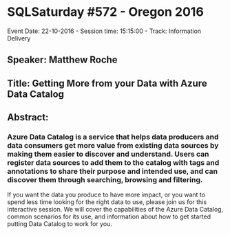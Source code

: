 # SQLSaturday #572 - Oregon 2016
Event Date: 22-10-2016 - Session time: 15:15:00 - Track: Information Delivery
## Speaker: Matthew Roche
## Title: Getting More from your Data with Azure Data Catalog
## Abstract:
### Azure Data Catalog is a service that helps data producers and data consumers get more value from existing data sources by making them easier to discover and understand. Users can register data sources to add them to the catalog with tags and annotations to share their purpose and intended use, and can discover them through searching, browsing and filtering. 

If you want the data you produce to have more impact, or you want to spend less time looking for the right data to use, please join us for this interactive session. We will cover the capabilities of the Azure Data Catalog, common scenarios for its use, and information about how to get started putting Data Catalog to work for you.
